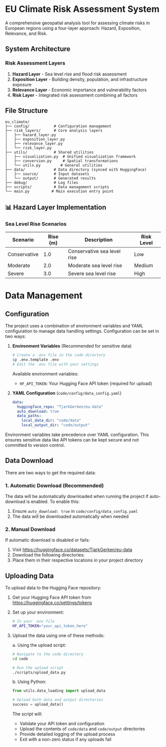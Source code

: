 # EU Climate Risk Assessment System

A comprehensive geospatial analysis tool for assessing climate risks in European regions using a four-layer approach: Hazard, Exposition, Relevance, and Risk.

## System Architecture

### Risk Assessment Layers

1. **Hazard Layer** - Sea level rise and flood risk assessment
2. **Exposition Layer** - Building density, population, and infrastructure exposure
3. **Relevance Layer** - Economic importance and vulnerability factors
4. **Risk Layer** - Integrated risk assessment combining all factors

## File Structure

```
eu_climate/
├── config/           # Configuration management
├── risk_layers/      # Core analysis layers
│   ├── hazard_layer.py
│   ├── exposition_layer.py
│   ├── relevance_layer.py
│   └── risk_layer.py
├── utils/            # Shared utilities
│   ├── visualization.py  # Unified visualization framework
│   ├── conversion.py     # Spatial transformations
│   └── utils.py         # General utilities
├── data/             # Data directory (synced with HuggingFace)
│   ├── source/       # Input datasets
│   └── output/       # Generated results
├── debug/            # Log files
├── scripts/          # Data management scripts
└── main.py          # Main execution entry point
```

## 📊 Hazard Layer Implementation

### Sea Level Rise Scenarios

| Scenario     | Rise (m) | Description                 | Risk Level |
| ------------ | -------- | --------------------------- | ---------- |
| Conservative | 1.0      | Conservative sea level rise | Low        |
| Moderate     | 2.0      | Moderate sea level rise     | Medium     |
| Severe       | 3.0      | Severe sea level rise       | High       |

# Data Management

## Configuration

The project uses a combination of environment variables and YAML configuration to manage data handling settings. Configuration can be set in two ways:

1. **Environment Variables** (Recommended for sensitive data)

   ```bash
   # Create a .env file in the code directory
   cp .env.template .env
   # Edit the .env file with your settings
   ```

   Available environment variables:

   - `HF_API_TOKEN`: Your Hugging Face API token (required for upload)

2. **YAML Configuration** (`code/config/data_config.yaml`)
   ```yaml
   data:
     huggingface_repo: "TjarkGerken/eu-data"
     auto_download: true
     data_paths:
       local_data_dir: "code/data"
       local_output_dir: "code/output"
   ```

Environment variables take precedence over YAML configuration. This ensures sensitive data like API tokens can be kept secure and not committed to version control.

## Data Download

There are two ways to get the required data:

### 1. Automatic Download (Recommended)

The data will be automatically downloaded when running the project if auto-download is enabled. To enable this:

1. Ensure `auto_download: true` in `code/config/data_config.yaml`
2. The data will be downloaded automatically when needed

### 2. Manual Download

If automatic download is disabled or fails:

1. Visit https://huggingface.co/datasets/TjarkGerken/eu-data
2. Download the following directories:
3. Place them in their respective locations in your project directory

## Uploading Data

To upload data to the Hugging Face repository:

1. Get your Hugging Face API token from https://huggingface.co/settings/tokens

2. Set up your environment:

   ```bash
   # In your .env file
   HF_API_TOKEN="your_api_token_here"
   ```

3. Upload the data using one of these methods:

   a. Using the upload script:

   ```bash
   # Navigate to the code directory
   cd code

   # Run the upload script
   ./scripts/upload_data.py
   ```

   b. Using Python:

   ```python
   from utils.data_loading import upload_data

   # Upload both data and output directories
   success = upload_data()
   ```

   The script will:

   - Validate your API token and configuration
   - Upload the contents of `code/data` and `code/output` directories
   - Provide detailed logging of the upload process
   - Exit with a non-zero status if any uploads fail
